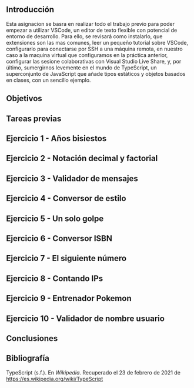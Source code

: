## Introducción

Esta asignacion se basra en realizar todo el trabajo previo para poder empezar a utilizar VSCode, un editor de texto flexible con potencial de entorno de desarrollo. Para ello, se revisará como instalarlo, que extensiones son las mas comunes, leer un pequeño tutorial sobre VSCode, configurarlo para conectarse por SSH a una máquina remota, en nuestro caso a la maquina virtual que configuramos en la práctica anterior, configurar las sesione colaborativas con Visual Studio Live Share, y, por último, sumergirnos levemente en el mundo de TypeScript, un superconjunto de JavaScript que añade tipos estáticos y objetos basados en clases, con un sencillo ejemplo.

## Objetivos



## Tareas previas

## Ejercicio 1 - Años bisiestos

## Ejercicio 2 - Notación decimal y factorial

## Ejercicio 3 - Validador de mensajes

## Ejercicio 4 - Conversor de estilo

## Ejercicio 5 - Un solo golpe

## Ejercicio 6 - Conversor ISBN

## Ejercicio 7 - El siguiente número

## Ejercicio 8 - Contando IPs

## Ejercicio 9 - Entrenador Pokemon

## Ejercicio 10 - Validador de nombre usuario




## Conclusiones


## Bibliografía

TypeScript (s.f.). En _Wikipedia_. Recuperado el 23 de febrero de 2021 de https://es.wikipedia.org/wiki/TypeScript
